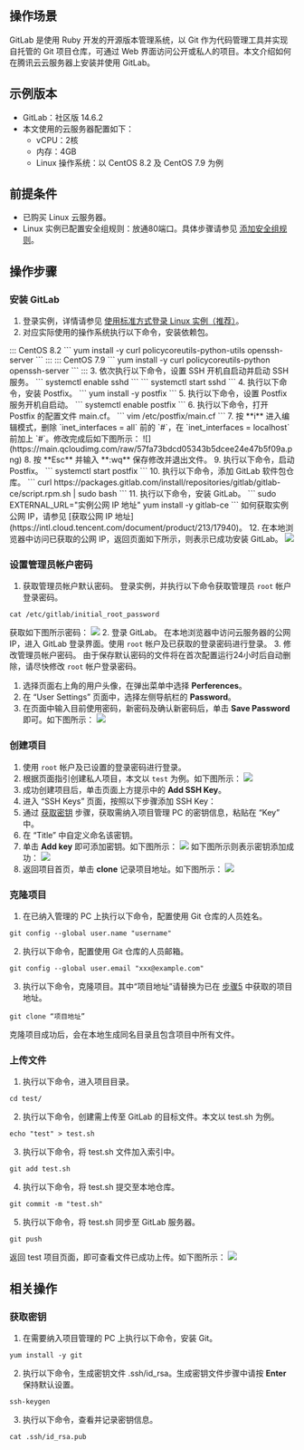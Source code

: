 ## 操作场景
GitLab 是使用 Ruby 开发的开源版本管理系统，以 Git 作为代码管理工具并实现自托管的 Git 项目仓库，可通过 Web 界面访问公开或私人的项目。本文介绍如何在腾讯云云服务器上安装并使用 GitLab。



## 示例版本
- GitLab：社区版 14.6.2 
- 本文使用的云服务器配置如下：
	- vCPU：2核
	- 内存：4GB
	- Linux 操作系统：以 CentOS 8.2 及 CentOS 7.9 为例

## 前提条件
- 已购买 Linux 云服务器。
- Linux 实例已配置安全组规则：放通80端口。具体步骤请参见 [添加安全组规则](https://intl.cloud.tencent.com/document/product/213/34272)。

## 操作步骤
### 安装 GitLab
1. 登录实例，详情请参见 [使用标准方式登录 Linux 实例（推荐）](https://intl.cloud.tencent.com/document/product/213/5436)。
2. 对应实际使用的操作系统执行以下命令，安装依赖包。
<dx-tabs>
::: CentOS 8.2
```
yum install -y curl policycoreutils-python-utils openssh-server
```
:::
::: CentOS 7.9
```
yum install -y curl policycoreutils-python openssh-server
```
:::
</dx-tabs>
3. 依次执行以下命令，设置 SSH 开机自启动并启动 SSH 服务。
```
systemctl enable sshd
```
```
systemctl start sshd
```
4. 执行以下命令，安装 Postfix。
```
yum install -y postfix
```
5. 执行以下命令，设置 Postfix 服务开机自启动。
```
systemctl enable postfix
```
6. 执行以下命令，打开 Postfix 的配置文件 main.cf。
```
vim /etc/postfix/main.cf
```
7. 按 **i** 进入编辑模式，删除 `inet_interfaces = all` 前的 `#`，在 `inet_interfaces = localhost` 前加上 `#`。修改完成后如下图所示： 
![](https://main.qcloudimg.com/raw/57fa73bdcd05343b5dcee24e47b5f09a.png)
8. 按 **Esc** 并输入 **:wq** 保存修改并退出文件。
9. 执行以下命令，启动 Postfix。
```
systemctl start postfix
```
10. 执行以下命令，添加 GitLab 软件包仓库。
```
 curl https://packages.gitlab.com/install/repositories/gitlab/gitlab-ce/script.rpm.sh | sudo bash
```
11. 执行以下命令，安装 GitLab。
```
sudo EXTERNAL_URL="实例公网 IP 地址" yum install -y gitlab-ce
```
如何获取实例公网 IP，请参见 [获取公网 IP 地址](https://intl.cloud.tencent.com/document/product/213/17940)。
12. 在本地浏览器中访问已获取的公网 IP，返回页面如下所示，则表示已成功安装 GitLab。
<img src="https://qcloudimg.tencent-cloud.cn/raw/abaf3b700a58ed5b4a1e13e9d82eaf7e.png"/>


### 设置管理员帐户密码
1. 获取管理员帐户默认密码。
 登录实例，并执行以下命令获取管理员 `root` 帐户登录密码。
```
cat /etc/gitlab/initial_root_password
```
获取如下图所示密码：
![](https://qcloudimg.tencent-cloud.cn/raw/01bfa701452cc470fbdbfb82ab294237.png)
2. 登录 GitLab。
在本地浏览器中访问云服务器的公网 IP，进入 GitLab 登录界面。使用 `root` 帐户及已获取的登录密码进行登录。
3. 修改管理员帐户密码。
由于保存默认密码的文件将在首次配置运行24小时后自动删除，请尽快修改 `root` 帐户登录密码。
 1. 选择页面右上角的用户头像，在弹出菜单中选择 **Perferences**。
 2. 在 “User Settings” 页面中，选择左侧导航栏的 **Password**。
 3. 在页面中输入目前使用密码，新密码及确认新密码后，单击 **Save Password** 即可。如下图所示：
 ![](https://qcloudimg.tencent-cloud.cn/raw/25adb5b68d48873392684d1a1030bbe1.png)

### 创建项目
1. 使用 `root` 帐户及已设置的登录密码进行登录。
2. 根据页面指引创建私人项目，本文以 `test` 为例。如下图所示：
![](https://qcloudimg.tencent-cloud.cn/raw/a6d85a83b86a44c1f39dbd363a3311ce.png)
3. 成功创建项目后，单击页面上方提示中的 **Add SSH Key**。
4. 进入 “SSH Keys” 页面，按照以下步骤添加 SSH Key：
 1. 通过 [获取密钥](#getKey) 步骤，获取需纳入项目管理 PC 的密钥信息，粘贴在 “Key” 中。
 2. 在 “Title” 中自定义命名该密钥。
 3. 单击 **Add key** 即可添加密钥。如下图所示：
![](https://qcloudimg.tencent-cloud.cn/raw/504b7a69215471516f7ace36bb5606af.png)
如下图所示则表示密钥添加成功：
![](https://qcloudimg.tencent-cloud.cn/raw/2d46dcb48b51243ce4fc91b319b3ede3.png)
5. [](id:Step5)返回项目首页，单击 **clone** 记录项目地址。如下图所示：
![](https://qcloudimg.tencent-cloud.cn/raw/9edb130321b5df140cfc863c73f6837d.png)


### 克隆项目
1. 在已纳入管理的 PC 上执行以下命令，配置使用 Git 仓库的人员姓名。
```
git config --global user.name "username" 
```
2. 执行以下命令，配置使用 Git 仓库的人员邮箱。
```
git config --global user.email "xxx@example.com" 
```
3. 执行以下命令，克隆项目。其中“项目地址”请替换为已在 [步骤5](#Step5) 中获取的项目地址。
```
git clone “项目地址”
```
克隆项目成功后，会在本地生成同名目录且包含项目中所有文件。

### 上传文件
1. 执行以下命令，进入项目目录。
```
cd test/
```
2. 执行以下命令，创建需上传至 GitLab 的目标文件。本文以 test.sh 为例。
```
echo "test" > test.sh
```
3. 执行以下命令，将 test.sh 文件加入索引中。
```
git add test.sh
```
4. 执行以下命令，将 test.sh 提交至本地仓库。
```
git commit -m "test.sh"
```
5. 执行以下命令，将 test.sh 同步至 GitLab 服务器。
```
git push
```
返回 test 项目页面，即可查看文件已成功上传。如下图所示：
![](https://qcloudimg.tencent-cloud.cn/raw/0440c9a53b3a93d056119fd47f39638e.png)

## 相关操作
### 获取密钥[](id:getKey)
1. 在需要纳入项目管理的 PC 上执行以下命令，安装 Git。
```
yum install -y git
```
2. 执行以下命令，生成密钥文件 .ssh/id_rsa。生成密钥文件步骤中请按 **Enter** 保持默认设置。
```
ssh-keygen
```
3. 执行以下命令，查看并记录密钥信息。
```
cat .ssh/id_rsa.pub
```
